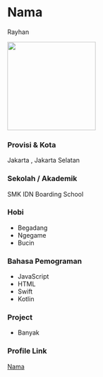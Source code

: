 # Nama
Rayhan

<img src="https://urlgambafotomu" width="200" height="200" align="center"/>

### Provisi & Kota

Jakarta , Jakarta Selatan

### Sekolah / Akademik
SMK IDN Boarding School

### Hobi

- Begadang
- Ngegame
- Bucin


### Bahasa Pemograman 

- JavaScript
- HTML
- Swift
- Kotlin

### Project

- Banyak

### Profile Link

[Nama](https://github.com/Rayhan212)
